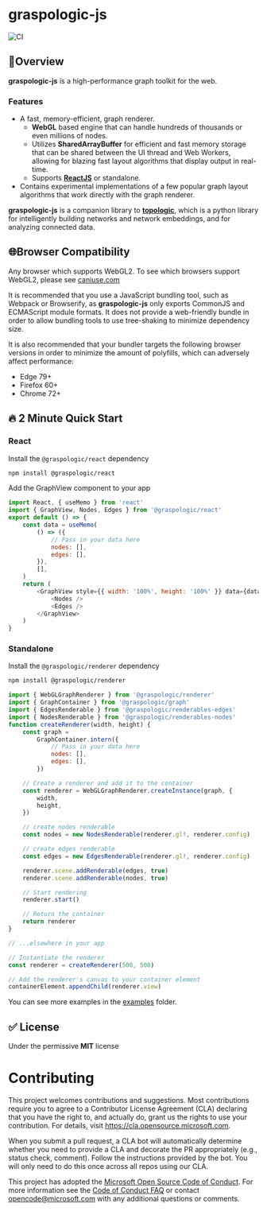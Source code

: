 # graspologic-js

![CI](https://github.com/microsoft/graspologic-js/workflows/CI/badge.svg)

## 📄Overview

**graspologic-js** is a high-performance graph toolkit for the web.

### Features

- A fast, memory-efficient, graph renderer.
  - **WebGL** based engine that can handle hundreds of thousands or even millions of nodes.
  - Utilizes **SharedArrayBuffer** for efficient and fast memory storage that can be shared between the UI thread and Web Workers, allowing for blazing fast layout algorithms that display output in real-time.
  - Supports [**ReactJS**](https://reactjs.org/) or standalone.
- Contains experimental implementations of a few popular graph layout algorithms that work directly with the graph renderer.

**graspologic-js** is a companion library to [**topologic**](https://github.com/microsoft/topologic), which is a python library for intelligently building networks and network embeddings, and for analyzing connected data.

## 🌐Browser Compatibility

Any browser which supports WebGL2. To see which browsers support WebGL2, please see [caniuse.com](https://caniuse.com/#feat=webgl2)

It is recommended that you use a JavaScript bundling tool, such as Webpack or Browserify, as **graspologic-js** only exports CommonJS and ECMAScript module formats. It does not provide a web-friendly bundle in order to allow bundling tools to use tree-shaking to minimize dependency size.

It is also recommended that your bundler targets the following browser versions in order to minimize the amount of polyfills, which can adversely affect performance:

- Edge 79+
- Firefox 60+
- Chrome 72+

## 🔥 2 Minute Quick Start

### React

Install the `@graspologic/react` dependency

```sh
npm install @graspologic/react
```

Add the GraphView component to your app

```js
import React, { useMemo } from 'react'
import { GraphView, Nodes, Edges } from '@graspologic/react'
export default () => {
	const data = useMemo(
		() => ({
			// Pass in your data here
			nodes: [],
			edges: [],
		}),
		[],
	)
	return (
		<GraphView style={{ width: '100%', height: '100%' }} data={data}>
			<Nodes />
			<Edges />
		</GraphView>
	)
}
```

### Standalone

Install the `@graspologic/renderer` dependency

```sh
npm install @graspologic/renderer
```

```js
import { WebGLGraphRenderer } from '@graspologic/renderer'
import { GraphContainer } from '@graspologic/graph'
import { EdgesRenderable } from '@graspologic/renderables-edges'
import { NodesRenderable } from '@graspologic/renderables-nodes'
function createRenderer(width, height) {
	const graph =
		GraphContainer.intern({
			// Pass in your data here
			nodes: [],
			edges: [],
		})

	// Create a renderer and add it to the container
	const renderer = WebGLGraphRenderer.createInstance(graph, {
		width,
		height,
	})

	// create nodes renderable
	const nodes = new NodesRenderable(renderer.gl!, renderer.config)

	// create edges renderable
	const edges = new EdgesRenderable(renderer.gl!, renderer.config)

	renderer.scene.addRenderable(edges, true)
	renderer.scene.addRenderable(nodes, true)

	// Start rendering
	renderer.start()

	// Return the container
	return renderer
}

// ...elsewhere in your app

// Instantiate the renderer
const renderer = createRenderer(500, 500)

// Add the renderer's canvas to your container element
containerElement.appendChild(renderer.view)
```

You can see more examples in the [examples](./examples) folder.

## ✅ License

Under the permissive **MIT** license

# Contributing

This project welcomes contributions and suggestions. Most contributions require you to agree to a
Contributor License Agreement (CLA) declaring that you have the right to, and actually do, grant us
the rights to use your contribution. For details, visit https://cla.opensource.microsoft.com.

When you submit a pull request, a CLA bot will automatically determine whether you need to provide
a CLA and decorate the PR appropriately (e.g., status check, comment). Follow the instructions
provided by the bot. You will only need to do this once across all repos using our CLA.

This project has adopted the [Microsoft Open Source Code of Conduct](https://opensource.microsoft.com/codeofconduct/).
For more information see the [Code of Conduct FAQ](https://opensource.microsoft.com/codeofconduct/faq/) or
contact [opencode@microsoft.com](mailto:opencode@microsoft.com) with any additional questions or comments.
